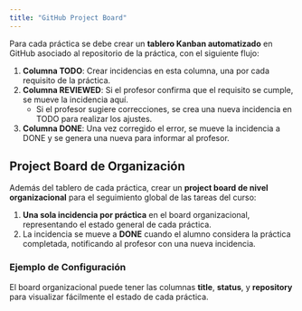 ```yaml
---
title: "GitHub Project Board"
---
```


Para cada práctica se debe crear un **tablero Kanban automatizado** en GitHub asociado al repositorio de la práctica, con el siguiente flujo:

1. **Columna TODO**: Crear incidencias en esta columna, una por cada requisito de la práctica.
2. **Columna REVIEWED**: Si el profesor confirma que el requisito se cumple, se mueve la incidencia aquí.
   - Si el profesor sugiere correcciones, se crea una nueva incidencia en TODO para realizar los ajustes.
3. **Columna DONE**: Una vez corregido el error, se mueve la incidencia a DONE y se genera una nueva para informar al profesor.

## Project Board de Organización

Además del tablero de cada práctica, crear un **project board de nivel organizacional** para el seguimiento global de las tareas del curso:

1. **Una sola incidencia por práctica** en el board organizacional, representando el estado general de cada práctica.
2. La incidencia se mueve a **DONE** cuando el alumno considera la práctica completada, notificando al profesor con una nueva incidencia.

### Ejemplo de Configuración

El board organizacional puede tener las columnas **title**, **status**, y **repository** para visualizar fácilmente el estado de cada práctica.
